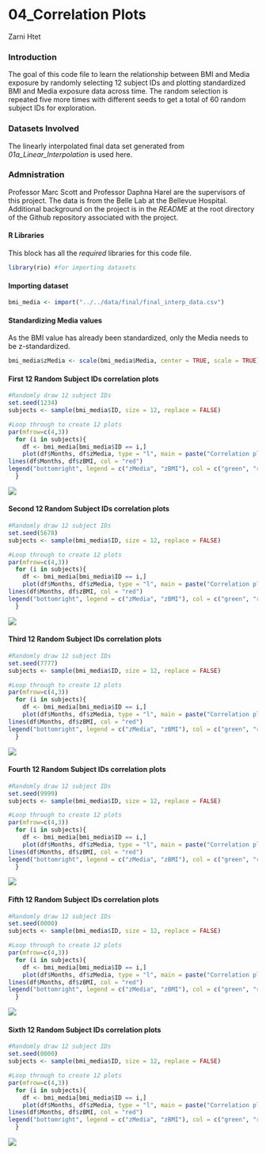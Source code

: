 04\_Correlation Plots
================
Zarni Htet

### Introduction

The goal of this code file to learn the relationship between BMI and Media exposure by randomly selecting 12 subject IDs and plotting standardized BMI and Media exposure data across time. The random selection is repeated five more times with different seeds to get a total of 60 random subject IDs for exploration.

### Datasets Involved

The linearly interpolated final data set generated from *01a\_Linear\_Interpolation* is used here.

### Admnistration

Professor Marc Scott and Professor Daphna Harel are the supervisors of this project. The data is from the Belle Lab at the Bellevue Hospital. Additional background on the project is in the *README* at the root directory of the Github repository associated with the project.

#### R Libraries

This block has all the *required* libraries for this code file.

``` r
library(rio) #for importing datasets
```

#### Importing dataset

``` r
bmi_media <- import("../../data/final/final_interp_data.csv")
```

#### Standardizing Media values

As the BMI value has already been standardized, only the Media needs to be z-standardized.

``` r
bmi_media$zMedia <- scale(bmi_media$Media, center = TRUE, scale = TRUE)
```

#### First 12 Random Subject IDs correlation plots

``` r
#Randomly draw 12 subject IDs
set.seed(1234)
subjects <- sample(bmi_media$ID, size = 12, replace = FALSE)
```

``` r
#Loop through to create 12 plots
par(mfrow=c(4,3))
  for (i in subjects){
    df <- bmi_media[bmi_media$ID == i,]
    plot(df$Months, df$zMedia, type = "l", main = paste("Correlation plot between zBMI and zMedia \n of subject ID", i), xlab = "Months", ylab = "zBMI/zMedia", col = "green", ylim = c(-4,4))
lines(df$Months, df$zBMI, col = "red")
legend("bottomright", legend = c("zMedia", "zBMI"), col = c("green", "red"), lty = 1, cex = 0.75)
  }
```

![](04_CorrelationPlots_files/figure-markdown_github/unnamed-chunk-5-1.png)

#### Second 12 Random Subject IDs correlation plots

``` r
#Randomly draw 12 subject IDs
set.seed(5678)
subjects <- sample(bmi_media$ID, size = 12, replace = FALSE)
```

``` r
#Loop through to create 12 plots
par(mfrow=c(4,3))
  for (i in subjects){
    df <- bmi_media[bmi_media$ID == i,]
    plot(df$Months, df$zMedia, type = "l", main = paste("Correlation plot between zBMI and zMedia \n of subject ID", i), xlab = "Months", ylab = "zBMI/zMedia", col = "green", ylim = c(-4,4))
lines(df$Months, df$zBMI, col = "red")
legend("bottomright", legend = c("zMedia", "zBMI"), col = c("green", "red"), lty = 1, cex = 0.75)
  }
```

![](04_CorrelationPlots_files/figure-markdown_github/unnamed-chunk-7-1.png)

#### Third 12 Random Subject IDs correlation plots

``` r
#Randomly draw 12 subject IDs
set.seed(7777)
subjects <- sample(bmi_media$ID, size = 12, replace = FALSE)
```

``` r
#Loop through to create 12 plots
par(mfrow=c(4,3))
  for (i in subjects){
    df <- bmi_media[bmi_media$ID == i,]
    plot(df$Months, df$zMedia, type = "l", main = paste("Correlation plot between zBMI and zMedia \n of subject ID", i), xlab = "Months", ylab = "zBMI/zMedia", col = "green", ylim = c(-4,4))
lines(df$Months, df$zBMI, col = "red")
legend("bottomright", legend = c("zMedia", "zBMI"), col = c("green", "red"), lty = 1, cex = 0.75)
  }
```

![](04_CorrelationPlots_files/figure-markdown_github/unnamed-chunk-9-1.png)

#### Fourth 12 Random Subject IDs correlation plots

``` r
#Randomly draw 12 subject IDs
set.seed(9999)
subjects <- sample(bmi_media$ID, size = 12, replace = FALSE)
```

``` r
#Loop through to create 12 plots
par(mfrow=c(4,3))
  for (i in subjects){
    df <- bmi_media[bmi_media$ID == i,]
    plot(df$Months, df$zMedia, type = "l", main = paste("Correlation plot between zBMI and zMedia \n of subject ID", i), xlab = "Months", ylab = "zBMI/zMedia", col = "green", ylim = c(-4,4))
lines(df$Months, df$zBMI, col = "red")
legend("bottomright", legend = c("zMedia", "zBMI"), col = c("green", "red"), lty = 1, cex = 0.75)
  }
```

![](04_CorrelationPlots_files/figure-markdown_github/unnamed-chunk-11-1.png)

#### Fifth 12 Random Subject IDs correlation plots

``` r
#Randomly draw 12 subject IDs
set.seed(0000)
subjects <- sample(bmi_media$ID, size = 12, replace = FALSE)
```

``` r
#Loop through to create 12 plots
par(mfrow=c(4,3))
  for (i in subjects){
    df <- bmi_media[bmi_media$ID == i,]
    plot(df$Months, df$zMedia, type = "l", main = paste("Correlation plot between zBMI and zMedia \n of subject ID", i), xlab = "Months", ylab = "zBMI/zMedia", col = "green", ylim = c(-4,4))
lines(df$Months, df$zBMI, col = "red")
legend("bottomright", legend = c("zMedia", "zBMI"), col = c("green", "red"), lty = 1, cex = 0.75)
  }
```

![](04_CorrelationPlots_files/figure-markdown_github/unnamed-chunk-13-1.png)

#### Sixth 12 Random Subject IDs correlation plots

``` r
#Randomly draw 12 subject IDs
set.seed(0000)
subjects <- sample(bmi_media$ID, size = 12, replace = FALSE)
```

``` r
#Loop through to create 12 plots
par(mfrow=c(4,3))
  for (i in subjects){
    df <- bmi_media[bmi_media$ID == i,]
    plot(df$Months, df$zMedia, type = "l", main = paste("Correlation plot between zBMI and zMedia \n of subject ID", i), xlab = "Months", ylab = "zBMI/zMedia", col = "green", ylim = c(-4,4))
lines(df$Months, df$zBMI, col = "red")
legend("bottomright", legend = c("zMedia", "zBMI"), col = c("green", "red"), lty = 1, cex = 0.75)
  }
```

![](04_CorrelationPlots_files/figure-markdown_github/unnamed-chunk-15-1.png)
